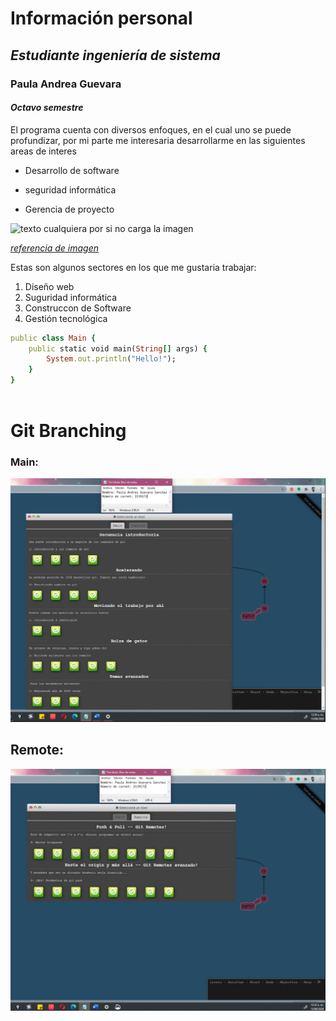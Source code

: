 # **Información personal** 
## *Estudiante ingeniería de sistema*
### **Paula Andrea Guevara**
#### *Octavo semestre*

El programa cuenta con diversos enfoques, en el cual uno se puede profundizar, por mi parte 
me interesaria desarrollarme en las siguientes areas de interes 

* Desarrollo de software
- seguridad informática
* Gerencia de proyecto

![texto cualquiera por si no carga la imagen](https://www.extrasoft.es/wp-content/uploads/2016/10/extrasoftware-imagenhome.png)

[*referencia de imagen*](https://www.extrasoft.es/)

Estas son algunos sectores en los que me gustaria trabajar:

1. Diseño web
2. Suguridad informática
3. Construccon de Software
4. Gestión tecnológica

```ruby
public class Main {
    public static void main(String[] args) {
        System.out.println("Hello!");
    }
}
		
```

# Git Branching
### Main:
![texto cualquiera por si no carga la imagen](https://github.com/PaulaSanchez810/CVDS-Lab1-Grupo5/blob/master/Paula%20Andrea%20Guevara%20Sanchez/main..png) 

## Remote:
![texto cualquiera por si no carga la imagen](https://github.com/PaulaSanchez810/CVDS-Lab1-Grupo5/blob/master/Paula%20Andrea%20Guevara%20Sanchez/remote...png)




